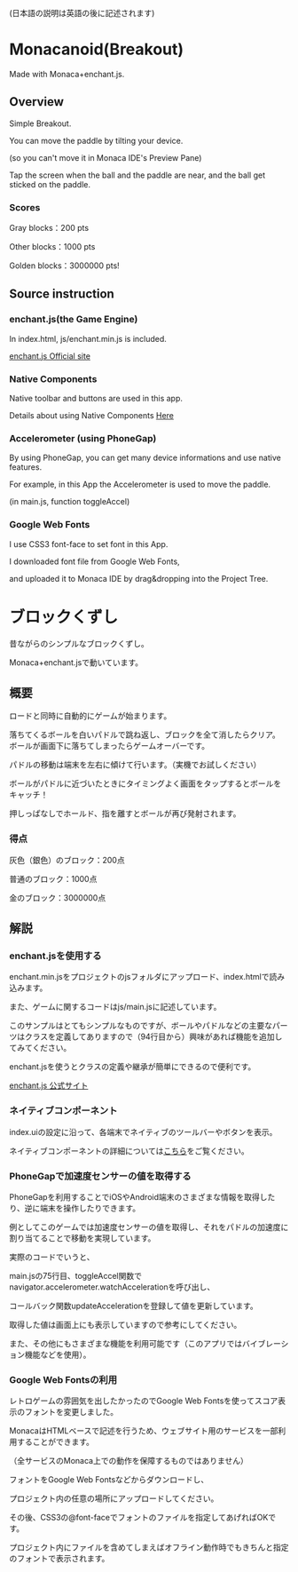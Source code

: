(日本語の説明は英語の後に記述されます)

# Monacanoid(Breakout)

Made with Monaca+enchant.js.

## Overview

Simple Breakout.

You can move the paddle by tilting your device.

(so you can't move it in Monaca IDE's Preview Pane)


Tap the screen when the ball and the paddle are near, and the ball get sticked on the paddle.


### Scores
Gray blocks：200 pts

Other blocks：1000 pts

Golden blocks：3000000 pts!


## Source instruction
### enchant.js(the Game Engine)
In index.html, js/enchant.min.js is included.

[enchant.js Official site](http://enchantjs.com/)


### Native Components
Native toolbar and buttons are used in this app.

Details about using Native Components [Here](http://docs.monaca.mobi/reference/native_ui/)


### Accelerometer (using PhoneGap)

By using PhoneGap, you can get many device informations and use native features.

For example, in this App the Accelerometer is used to move the paddle.

(in main.js, function toggleAccel)


### Google Web Fonts
I use CSS3 font-face to set font in this App.

I downloaded font file from Google Web Fonts,

and uploaded it to Monaca IDE by drag&dropping into the Project Tree.






# ブロックくずし
昔ながらのシンプルなブロックくずし。

Monaca+enchant.jsで動いています。

## 概要
ロードと同時に自動的にゲームが始まります。

落ちてくるボールを白いパドルで跳ね返し、ブロックを全て消したらクリア。
ボールが画面下に落ちてしまったらゲームオーバーです。


パドルの移動は端末を左右に傾けて行います。（実機でお試しください）


ボールがパドルに近づいたときにタイミングよく画面をタップするとボールをキャッチ！

押しっぱなしでホールド、指を離すとボールが再び発射されます。

### 得点
灰色（銀色）のブロック：200点

普通のブロック：1000点

金のブロック：3000000点

## 解説
### enchant.jsを使用する
enchant.min.jsをプロジェクトのjsフォルダにアップロード、index.htmlで読み込みます。

また、ゲームに関するコードはjs/main.jsに記述しています。

このサンプルはとてもシンプルなものですが、ボールやパドルなどの主要なパーツはクラスを定義してありますので（94行目から）興味があれば機能を追加してみてください。

enchant.jsを使うとクラスの定義や継承が簡単にできるので便利です。

[enchant.js 公式サイト](http://enchantjs.com/ja/)

### ネイティブコンポーネント
index.uiの設定に沿って、各端末でネイティブのツールバーやボタンを表示。

ネイティブコンポーネントの詳細については[こちら](http://docs.monaca.mobi/reference/native_ui/)をご覧ください。

### PhoneGapで加速度センサーの値を取得する
PhoneGapを利用することでiOSやAndroid端末のさまざまな情報を取得したり、逆に端末を操作したりできます。

例としてこのゲームでは加速度センサーの値を取得し、それをパドルの加速度に割り当てることで移動を実現しています。


実際のコードでいうと、

main.jsの75行目、toggleAccel関数でnavigator.accelerometer.watchAccelerationを呼び出し、

コールバック関数updateAccelerationを登録して値を更新しています。

取得した値は画面上にも表示していますので参考にしてください。

また、その他にもさまざまな機能を利用可能です（このアプリではバイブレーション機能などを使用）。

### Google Web Fontsの利用
レトロゲームの雰囲気を出したかったのでGoogle Web Fontsを使ってスコア表示のフォントを変更しました。

MonacaはHTMLベースで記述を行うため、ウェブサイト用のサービスを一部利用することができます。

（全サービスのMonaca上での動作を保障するものではありません）

フォントをGoogle Web Fontsなどからダウンロードし、

プロジェクト内の任意の場所にアップロードしてください。

その後、CSS3の@font-faceでフォントのファイルを指定してあげればOKです。

プロジェクト内にファイルを含めてしまえばオフライン動作時でもきちんと指定のフォントで表示されます。

